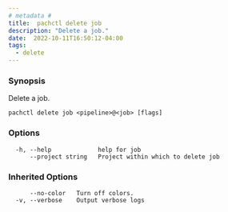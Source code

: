 ```yaml
---
# metadata # 
title:  pachctl delete job
description: "Delete a job."
date:  2022-10-11T16:50:12-04:00
tags:
  - delete
---
```


### Synopsis

Delete a job.

```
pachctl delete job <pipeline>@<job> [flags]
```

### Options

```
  -h, --help             help for job
      --project string   Project within which to delete job
```

### Inherited Options

```
      --no-color   Turn off colors.
  -v, --verbose    Output verbose logs
```

